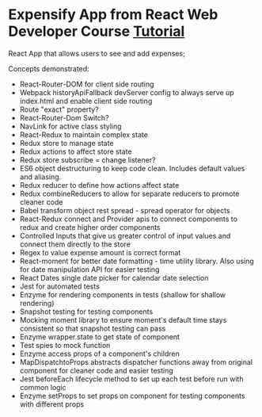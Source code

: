 # Expensify App from React Web Developer Course [Tutorial](https://www.udemy.com/react-2nd-edition/v4)
React App that allows users to see and add expenses;

Concepts demonstrated:
* React-Router-DOM for client side routing
* Webpack historyApiFallback devServer config to always serve up index.html and enable client side routing
* Route "exact" property?
* React-Router-Dom Switch? 
* NavLink for active class styling
* React-Redux to maintain complex state
* Redux store to manage state
* Redux actions to affect store state
* Redux store subscribe = change listener?
* ES6 object destructuring to keep code clean. Includes default values and aliasing. 
* Redux reducer to define how actions affect state
* Redux combineReducers to allow for separate reducers to promote cleaner code
* Babel transform object rest spread - spread operator for objects
* React-Redux connect and Provider apis to connect components to redux and create higher order components
* Controlled Inputs that give us greater control of input values and connect them directly to the store
* Regex to value expense amount is correct format
* React-moment for better date formatting - time utility library. Also using for date manipulation API for easier testing
* React Dates single date picker for calendar date selection
* Jest for automated tests
* Enzyme for rendering components in tests (shallow for shallow rendering)
* Snapshot testing for testing components
* Mocking moment library to ensure moment's default time stays consistent so that snapshot testing can pass
* Enzyme wrapper.state to get state of component
* Test spies to mock function
* Enzyme access props of a component's children
* MapDispatchtoProps abstracts dispatcher functions away from original component for cleaner code and easier testing
* Jest beforeEach lifecycle method to set up each test before run with common logic
* Enzyme setProps to set props on component for testing components with different props
